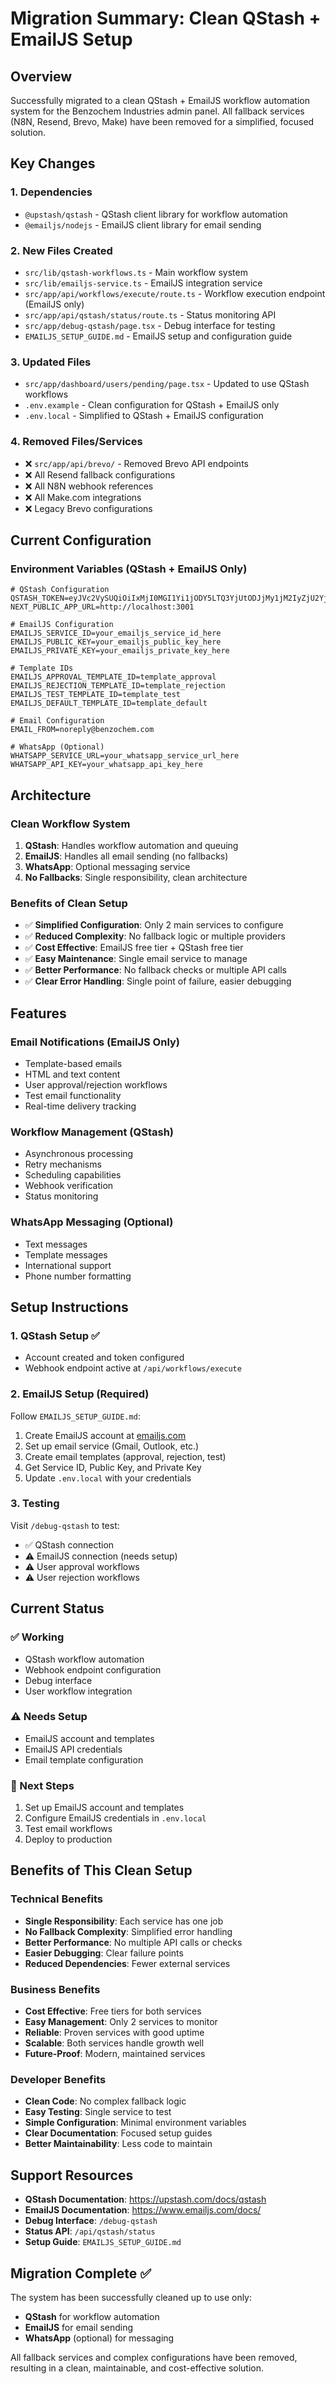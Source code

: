 # Migration Summary: Clean QStash + EmailJS Setup

## Overview
Successfully migrated to a clean QStash + EmailJS workflow automation system for the Benzochem Industries admin panel. All fallback services (N8N, Resend, Brevo, Make) have been removed for a simplified, focused solution.

## Key Changes

### 1. Dependencies
- `@upstash/qstash` - QStash client library for workflow automation
- `@emailjs/nodejs` - EmailJS client library for email sending

### 2. New Files Created
- `src/lib/qstash-workflows.ts` - Main workflow system
- `src/lib/emailjs-service.ts` - EmailJS integration service
- `src/app/api/workflows/execute/route.ts` - Workflow execution endpoint (EmailJS only)
- `src/app/api/qstash/status/route.ts` - Status monitoring API
- `src/app/debug-qstash/page.tsx` - Debug interface for testing
- `EMAILJS_SETUP_GUIDE.md` - EmailJS setup and configuration guide

### 3. Updated Files
- `src/app/dashboard/users/pending/page.tsx` - Updated to use QStash workflows
- `.env.example` - Clean configuration for QStash + EmailJS only
- `.env.local` - Simplified to QStash + EmailJS configuration

### 4. Removed Files/Services
- ❌ `src/app/api/brevo/` - Removed Brevo API endpoints
- ❌ All Resend fallback configurations
- ❌ All N8N webhook references
- ❌ All Make.com integrations
- ❌ Legacy Brevo configurations

## Current Configuration

### Environment Variables (QStash + EmailJS Only)
```env
# QStash Configuration
QSTASH_TOKEN=eyJVc2VySUQiOiIxMjI0MGI1Yi1jODY5LTQ3YjUtODJjMy1jM2IyZjU2YjE0MTMiLCJQYXNzd29yZCI6IjhjZTkxMDdkNjM1ODQ3ZjlhYTcyYzNjYWZkZTYxNDVjIn0=
NEXT_PUBLIC_APP_URL=http://localhost:3001

# EmailJS Configuration
EMAILJS_SERVICE_ID=your_emailjs_service_id_here
EMAILJS_PUBLIC_KEY=your_emailjs_public_key_here
EMAILJS_PRIVATE_KEY=your_emailjs_private_key_here

# Template IDs
EMAILJS_APPROVAL_TEMPLATE_ID=template_approval
EMAILJS_REJECTION_TEMPLATE_ID=template_rejection
EMAILJS_TEST_TEMPLATE_ID=template_test
EMAILJS_DEFAULT_TEMPLATE_ID=template_default

# Email Configuration
EMAIL_FROM=noreply@benzochem.com

# WhatsApp (Optional)
WHATSAPP_SERVICE_URL=your_whatsapp_service_url_here
WHATSAPP_API_KEY=your_whatsapp_api_key_here
```

## Architecture

### Clean Workflow System
1. **QStash**: Handles workflow automation and queuing
2. **EmailJS**: Handles all email sending (no fallbacks)
3. **WhatsApp**: Optional messaging service
4. **No Fallbacks**: Single responsibility, clean architecture

### Benefits of Clean Setup
- ✅ **Simplified Configuration**: Only 2 main services to configure
- ✅ **Reduced Complexity**: No fallback logic or multiple providers
- ✅ **Cost Effective**: EmailJS free tier + QStash free tier
- ✅ **Easy Maintenance**: Single email service to manage
- ✅ **Better Performance**: No fallback checks or multiple API calls
- ✅ **Clear Error Handling**: Single point of failure, easier debugging

## Features

### Email Notifications (EmailJS Only)
- Template-based emails
- HTML and text content
- User approval/rejection workflows
- Test email functionality
- Real-time delivery tracking

### Workflow Management (QStash)
- Asynchronous processing
- Retry mechanisms
- Scheduling capabilities
- Webhook verification
- Status monitoring

### WhatsApp Messaging (Optional)
- Text messages
- Template messages
- International support
- Phone number formatting

## Setup Instructions

### 1. QStash Setup ✅
- Account created and token configured
- Webhook endpoint active at `/api/workflows/execute`

### 2. EmailJS Setup (Required)
Follow `EMAILJS_SETUP_GUIDE.md`:
1. Create EmailJS account at [emailjs.com](https://www.emailjs.com/)
2. Set up email service (Gmail, Outlook, etc.)
3. Create email templates (approval, rejection, test)
4. Get Service ID, Public Key, and Private Key
5. Update `.env.local` with your credentials

### 3. Testing
Visit `/debug-qstash` to test:
- ✅ QStash connection
- ⚠️ EmailJS connection (needs setup)
- ⚠️ User approval workflows
- ⚠️ User rejection workflows

## Current Status

### ✅ Working
- QStash workflow automation
- Webhook endpoint configuration
- Debug interface
- User workflow integration

### ⚠️ Needs Setup
- EmailJS account and templates
- EmailJS API credentials
- Email template configuration

### 🔄 Next Steps
1. Set up EmailJS account and templates
2. Configure EmailJS credentials in `.env.local`
3. Test email workflows
4. Deploy to production

## Benefits of This Clean Setup

### Technical Benefits
- **Single Responsibility**: Each service has one job
- **No Fallback Complexity**: Simplified error handling
- **Better Performance**: No multiple API calls or checks
- **Easier Debugging**: Clear failure points
- **Reduced Dependencies**: Fewer external services

### Business Benefits
- **Cost Effective**: Free tiers for both services
- **Easy Management**: Only 2 services to monitor
- **Reliable**: Proven services with good uptime
- **Scalable**: Both services handle growth well
- **Future-Proof**: Modern, maintained services

### Developer Benefits
- **Clean Code**: No complex fallback logic
- **Easy Testing**: Single service to test
- **Simple Configuration**: Minimal environment variables
- **Clear Documentation**: Focused setup guides
- **Better Maintainability**: Less code to maintain

## Support Resources

- **QStash Documentation**: https://upstash.com/docs/qstash
- **EmailJS Documentation**: https://www.emailjs.com/docs/
- **Debug Interface**: `/debug-qstash`
- **Status API**: `/api/qstash/status`
- **Setup Guide**: `EMAILJS_SETUP_GUIDE.md`

## Migration Complete ✅

The system has been successfully cleaned up to use only:
- **QStash** for workflow automation
- **EmailJS** for email sending
- **WhatsApp** (optional) for messaging

All fallback services and complex configurations have been removed, resulting in a clean, maintainable, and cost-effective solution.